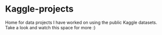# Kaggle-projects
Home for data projects I have worked on using the public Kaggle datasets. Take a look and watch this space for more :) 
